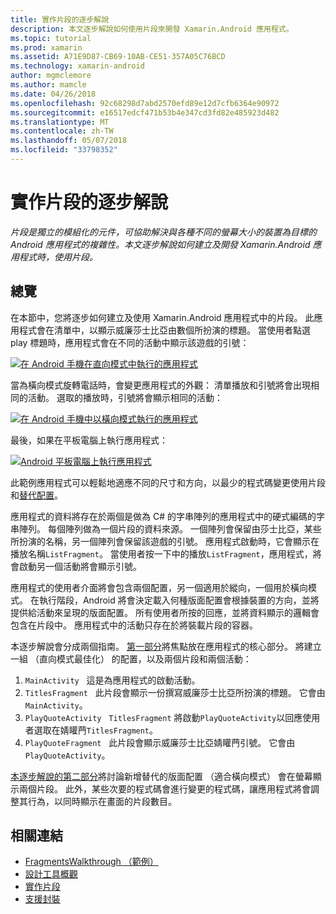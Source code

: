 ```yaml
---
title: 實作片段的逐步解說
description: 本文逐步解說如何使用片段來開發 Xamarin.Android 應用程式。
ms.topic: tutorial
ms.prod: xamarin
ms.assetid: A71E9D87-CB69-10AB-CE51-357A05C76BCD
ms.technology: xamarin-android
author: mgmclemore
ms.author: mamcle
ms.date: 04/26/2018
ms.openlocfilehash: 92c68298d7abd2570efd89e12d7cfb6364e90972
ms.sourcegitcommit: e16517edcf471b53b4e347cd3fd82e485923d482
ms.translationtype: MT
ms.contentlocale: zh-TW
ms.lasthandoff: 05/07/2018
ms.locfileid: "33798352"
---
```

# <a name="implementing-fragments---walkthrough"></a>實作片段的逐步解說

_片段是獨立的模組化的元件，可協助解決與各種不同的螢幕大小的裝置為目標的 Android 應用程式的複雜性。本文逐步解說如何建立及開發 Xamarin.Android 應用程式時，使用片段。_

## <a name="overview"></a>總覽

在本節中，您將逐步如何建立及使用 Xamarin.Android 應用程式中的片段。 此應用程式會在清單中，以顯示威廉莎士比亞由數個所扮演的標題。 當使用者點選 play 標題時，應用程式會在不同的活動中顯示該遊戲的引號：

[![在 Android 手機在直向模式中執行的應用程式](./images/intro-screenshot-phone-sml.png)](./images/intro-screenshot-phone.png#lightbox)

當為橫向模式旋轉電話時，會變更應用程式的外觀： 清單播放和引號將會出現相同的活動。 選取的播放時，引號將會顯示相同的活動：

[![在 Android 手機中以橫向模式執行的應用程式](./images/intro-screenshot-phone-land-sml.png)](./images/intro-screenshot-phone-land.png#lightbox)

最後，如果在平板電腦上執行應用程式：

[![Android 平板電腦上執行應用程式](./images/intro-screenshot-tablet-sml.png)](./images/intro-screenshot-tablet.png#lightbox)

此範例應用程式可以輕鬆地適應不同的尺寸和方向，以最少的程式碼變更使用片段和[替代配置](/xamarin/android/app-fundamentals/resources-in-android/alternate-resources)。

應用程式的資料將存在於兩個是做為 C# 的字串陣列的應用程式中的硬式編碼的字串陣列。 每個陣列做為一個片段的資料來源。  一個陣列會保留由莎士比亞，某些所扮演的名稱，另一個陣列會保留該遊戲的引號。 應用程式啟動時，它會顯示在播放名稱`ListFragment`。 當使用者按一下中的播放`ListFragment`，應用程式，將會啟動另一個活動將會顯示引號。

應用程式的使用者介面將會包含兩個配置，另一個適用於縱向，一個用於橫向模式。 在執行階段，Android 將會決定載入何種版面配置會根據裝置的方向，並將提供給活動來呈現的版面配置。 所有使用者所按的回應，並將資料顯示的邏輯會包含在片段中。 應用程式中的活動只存在於將裝載片段的容器。

本逐步解說會分成兩個指南。 [第一部分](./walkthrough.md)將焦點放在應用程式的核心部分。 將建立一組 （直向模式最佳化） 的配置，以及兩個片段和兩個活動：

1. `MainActivity` &nbsp; 這是為應用程式的啟動活動。
1. `TitlesFragment` &nbsp; 此片段會顯示一份撰寫威廉莎士比亞所扮演的標題。 它會由`MainActivity`。
1. `PlayQuoteActivity` &nbsp; `TitlesFragment` 將啟動`PlayQuoteActivity`以回應使用者選取在婧矔菛`TitlesFragment`。
1. `PlayQuoteFragment` &nbsp; 此片段會顯示威廉莎士比亞婧矔菛引號。 它會由`PlayQuoteActivity`。

[本逐步解說的第二部分](./walkthrough-landscape.md)將討論新增替代的版面配置 （適合橫向模式） 會在螢幕顯示兩個片段。 此外，某些次要的程式碼會進行變更的程式碼，讓應用程式將會調整其行為，以同時顯示在畫面的片段數目。

## <a name="related-links"></a>相關連結

- [FragmentsWalkthrough （範例）](https://developer.xamarin.com/samples/monodroid/FragmentsWalkthrough/)
- [設計工具概觀](~/android/user-interface/android-designer/index.md)
- [實作片段](http://developer.android.com/guide/topics/fundamentals/fragments.html)
- [支援封裝](http://developer.android.com/sdk/compatibility-library.html)

